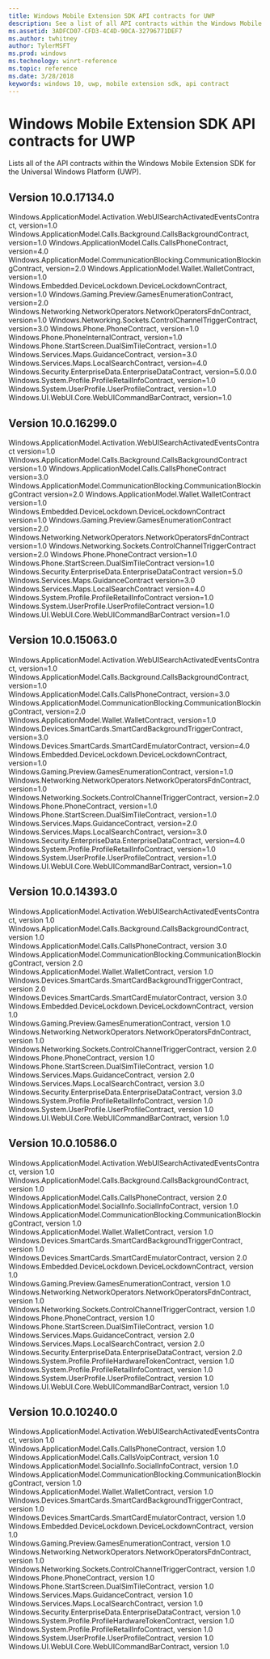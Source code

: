 ```yaml
---
title: Windows Mobile Extension SDK API contracts for UWP
description: See a list of all API contracts within the Windows Mobile Extension SDK for the Universal Windows Platform.
ms.assetid: 3ADFCD07-CFD3-4C4D-90CA-32796771DEF7
ms.author: twhitney
author: TylerMSFT
ms.prod: windows
ms.technology: winrt-reference
ms.topic: reference
ms.date: 3/28/2018
keywords: windows 10, uwp, mobile extension sdk, api contract
---
```

# Windows Mobile Extension SDK API contracts for UWP

Lists all of the API contracts within the Windows Mobile Extension SDK for the Universal Windows Platform (UWP).

## Version 10.0.17134.0

Windows.ApplicationModel.Activation.WebUISearchActivatedEventsContract, version=1.0
Windows.ApplicationModel.Calls.Background.CallsBackgroundContract, version=1.0
Windows.ApplicationModel.Calls.CallsPhoneContract, version=4.0
Windows.ApplicationModel.CommunicationBlocking.CommunicationBlockingContract, version=2.0
Windows.ApplicationModel.Wallet.WalletContract, version=1.0
Windows.Embedded.DeviceLockdown.DeviceLockdownContract, version=1.0
Windows.Gaming.Preview.GamesEnumerationContract, version=2.0
Windows.Networking.NetworkOperators.NetworkOperatorsFdnContract, version=1.0
Windows.Networking.Sockets.ControlChannelTriggerContract, version=3.0 
Windows.Phone.PhoneContract, version=1.0
Windows.Phone.PhoneInternalContract, version=1.0
Windows.Phone.StartScreen.DualSimTileContract, version=1.0
Windows.Services.Maps.GuidanceContract, version=3.0 
Windows.Services.Maps.LocalSearchContract, version=4.0 
Windows.Security.EnterpriseData.EnterpriseDataContract, version=5.0.0.0
Windows.System.Profile.ProfileRetailInfoContract, version=1.0 
Windows.System.UserProfile.UserProfileContract, version=1.0
Windows.UI.WebUI.Core.WebUICommandBarContract, version=1.0

## Version 10.0.16299.0

Windows.ApplicationModel.Activation.WebUISearchActivatedEventsContract version=1.0
Windows.ApplicationModel.Calls.Background.CallsBackgroundContract version=1.0
Windows.ApplicationModel.Calls.CallsPhoneContract version=3.0
Windows.ApplicationModel.CommunicationBlocking.CommunicationBlockingContract version=2.0
Windows.ApplicationModel.Wallet.WalletContract version=1.0
Windows.Embedded.DeviceLockdown.DeviceLockdownContract version=1.0
Windows.Gaming.Preview.GamesEnumerationContract version=2.0
Windows.Networking.NetworkOperators.NetworkOperatorsFdnContract version=1.0
Windows.Networking.Sockets.ControlChannelTriggerContract version=2.0
Windows.Phone.PhoneContract version=1.0
Windows.Phone.StartScreen.DualSimTileContract version=1.0
Windows.Security.EnterpriseData.EnterpriseDataContract version=5.0
Windows.Services.Maps.GuidanceContract version=3.0
Windows.Services.Maps.LocalSearchContract version=4.0
Windows.System.Profile.ProfileRetailInfoContract version=1.0
Windows.System.UserProfile.UserProfileContract version=1.0
Windows.UI.WebUI.Core.WebUICommandBarContract version=1.0

## Version 10.0.15063.0

Windows.ApplicationModel.Activation.WebUISearchActivatedEventsContract, version=1.0  
Windows.ApplicationModel.Calls.Background.CallsBackgroundContract, version=1.0  
Windows.ApplicationModel.Calls.CallsPhoneContract, version=3.0  
Windows.ApplicationModel.CommunicationBlocking.CommunicationBlockingContract, version=2.0  
Windows.ApplicationModel.Wallet.WalletContract, version=1.0  
Windows.Devices.SmartCards.SmartCardBackgroundTriggerContract, version=3.0  
Windows.Devices.SmartCards.SmartCardEmulatorContract, version=4.0  
Windows.Embedded.DeviceLockdown.DeviceLockdownContract, version=1.0  
Windows.Gaming.Preview.GamesEnumerationContract, version=1.0  
Windows.Networking.NetworkOperators.NetworkOperatorsFdnContract, version=1.0  
Windows.Networking.Sockets.ControlChannelTriggerContract, version=2.0  
Windows.Phone.PhoneContract, version=1.0  
Windows.Phone.StartScreen.DualSimTileContract, version=1.0  
Windows.Services.Maps.GuidanceContract, version=2.0  
Windows.Services.Maps.LocalSearchContract, version=3.0  
Windows.Security.EnterpriseData.EnterpriseDataContract, version=4.0  
Windows.System.Profile.ProfileRetailInfoContract, version=1.0  
Windows.System.UserProfile.UserProfileContract, version=1.0  
Windows.UI.WebUI.Core.WebUICommandBarContract, version=1.0  

## Version 10.0.14393.0

Windows.ApplicationModel.Activation.WebUISearchActivatedEventsContract, version 1.0  
Windows.ApplicationModel.Calls.Background.CallsBackgroundContract, version 1.0  
Windows.ApplicationModel.Calls.CallsPhoneContract, version 3.0  
Windows.ApplicationModel.CommunicationBlocking.CommunicationBlockingContract, version 2.0  
Windows.ApplicationModel.Wallet.WalletContract, version 1.0  
Windows.Devices.SmartCards.SmartCardBackgroundTriggerContract, version 2.0  
Windows.Devices.SmartCards.SmartCardEmulatorContract, version 3.0  
Windows.Embedded.DeviceLockdown.DeviceLockdownContract, version 1.0  
Windows.Gaming.Preview.GamesEnumerationContract, version 1.0  
Windows.Networking.NetworkOperators.NetworkOperatorsFdnContract, version 1.0  
Windows.Networking.Sockets.ControlChannelTriggerContract, version 2.0  
Windows.Phone.PhoneContract, version 1.0  
Windows.Phone.StartScreen.DualSimTileContract, version 1.0  
Windows.Services.Maps.GuidanceContract, version 2.0  
Windows.Services.Maps.LocalSearchContract, version 3.0  
Windows.Security.EnterpriseData.EnterpriseDataContract, version 3.0  
Windows.System.Profile.ProfileRetailInfoContract, version 1.0  
Windows.System.UserProfile.UserProfileContract, version 1.0  
Windows.UI.WebUI.Core.WebUICommandBarContract, version 1.0  

## Version 10.0.10586.0

Windows.ApplicationModel.Activation.WebUISearchActivatedEventsContract, version 1.0  
Windows.ApplicationModel.Calls.Background.CallsBackgroundContract, version 1.0  
Windows.ApplicationModel.Calls.CallsPhoneContract, version 2.0  
Windows.ApplicationModel.SocialInfo.SocialInfoContract, version 1.0  
Windows.ApplicationModel.CommunicationBlocking.CommunicationBlockingContract, version 1.0  
Windows.ApplicationModel.Wallet.WalletContract, version 1.0  
Windows.Devices.SmartCards.SmartCardBackgroundTriggerContract, version 1.0  
Windows.Devices.SmartCards.SmartCardEmulatorContract, version 2.0  
Windows.Embedded.DeviceLockdown.DeviceLockdownContract, version 1.0  
Windows.Gaming.Preview.GamesEnumerationContract, version 1.0  
Windows.Networking.NetworkOperators.NetworkOperatorsFdnContract, version 1.0  
Windows.Networking.Sockets.ControlChannelTriggerContract, version 1.0  
Windows.Phone.PhoneContract, version 1.0  
Windows.Phone.StartScreen.DualSimTileContract, version 1.0  
Windows.Services.Maps.GuidanceContract, version 2.0  
Windows.Services.Maps.LocalSearchContract, version 2.0  
Windows.Security.EnterpriseData.EnterpriseDataContract, version 2.0  
Windows.System.Profile.ProfileHardwareTokenContract, version 1.0  
Windows.System.Profile.ProfileRetailInfoContract, version 1.0  
Windows.System.UserProfile.UserProfileContract, version 1.0  
Windows.UI.WebUI.Core.WebUICommandBarContract, version 1.0  

## Version 10.0.10240.0

Windows.ApplicationModel.Activation.WebUISearchActivatedEventsContract, version 1.0  
Windows.ApplicationModel.Calls.CallsPhoneContract, version 1.0  
Windows.ApplicationModel.Calls.CallsVoipContract, version 1.0  
Windows.ApplicationModel.SocialInfo.SocialInfoContract, version 1.0  
Windows.ApplicationModel.CommunicationBlocking.CommunicationBlockingContract, version 1.0  
Windows.ApplicationModel.Wallet.WalletContract, version 1.0  
Windows.Devices.SmartCards.SmartCardBackgroundTriggerContract, version 1.0  
Windows.Devices.SmartCards.SmartCardEmulatorContract, version 1.0  
Windows.Embedded.DeviceLockdown.DeviceLockdownContract, version 1.0  
Windows.Gaming.Preview.GamesEnumerationContract, version 1.0  
Windows.Networking.NetworkOperators.NetworkOperatorsFdnContract, version 1.0  
Windows.Networking.Sockets.ControlChannelTriggerContract, version 1.0  
Windows.Phone.PhoneContract, version 1.0  
Windows.Phone.StartScreen.DualSimTileContract, version 1.0  
Windows.Services.Maps.GuidanceContract, version 1.0  
Windows.Services.Maps.LocalSearchContract, version 1.0  
Windows.Security.EnterpriseData.EnterpriseDataContract, version 1.0  
Windows.System.Profile.ProfileHardwareTokenContract, version 1.0  
Windows.System.Profile.ProfileRetailInfoContract, version 1.0  
Windows.System.UserProfile.UserProfileContract, version 1.0  
Windows.UI.WebUI.Core.WebUICommandBarContract, version 1.0  
